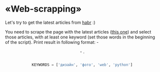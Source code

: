 # «Web-scrapping»

Let's try to get the latest articles from [habr](https://habr.com) :)

You need to scrape the page with the latest articles ([this one](https://habr.com/ru/all/)) and select those articles, with at least one keyword (set those words in the beginning of the script). 
Print result in following format: <date> - <header> - <link>.

```python

KEYWORDS = ['дизайн', 'фото', 'web', 'python']
```
